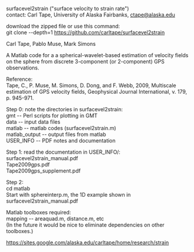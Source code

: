 surfacevel2strain ("surface velocity to strain rate")  
contact: Carl Tape, University of Alaska Fairbanks, ctape@alaska.edu

download the zipped file or use this command:  
git clone --depth=1 https://github.com/carltape/surfacevel2strain

Carl Tape, Pablo Muse, Mark Simons

A Matlab code for a a spherical-wavelet-based estimation of velocity fields on the sphere from discrete 3-component (or 2-component) GPS observations.

Reference:  
Tape, C., P. Muse, M. Simons, D. Dong, and F. Webb, 2009, Multiscale estimation of GPS velocity fields, Geophysical Journal International, v. 179, p. 945-971.

Step 0: note the directories in surfacevel2strain:  
  gmt           -- Perl scripts for plotting in GMT  
  data          -- input data files  
  matlab        -- matlab codes (surfacevel2strain.m)  
  matlab_output -- output files from matlab  
  USER_INFO     -- PDF notes and documentation

Step 1: read the documentation in USER_INFO/:  
  surfacevel2strain_manual.pdf  
  Tape2009gps.pdf  
  Tape2009gps_supplement.pdf 

Step 2:  
  cd matlab  
  Start with sphereinterp.m, the 1D example shown in surfacevel2strain_manual.pdf 

Matlab toolboxes required:  
  mapping       -- areaquad.m, distance.m, etc  
(In the future it would be nice to eliminate dependencies on other toolboxes.)

https://sites.google.com/alaska.edu/carltape/home/research/strain